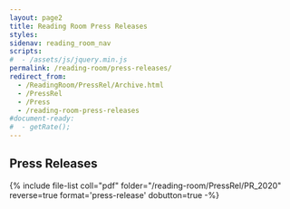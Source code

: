 ```yaml
---
layout: page2
title: Reading Room Press Releases
styles:
sidenav: reading_room_nav
scripts:
#  - /assets/js/jquery.min.js
permalink: /reading-room/press-releases/
redirect_from:
  - /ReadingRoom/PressRel/Archive.html
  - /PressRel
  - /Press
  - /reading-room-press-releases
#document-ready:
#  - getRate();
---
```


## Press Releases

{% include file-list coll="pdf" folder="/reading-room/PressRel/PR_2020" reverse=true format='press-release' dobutton=true -%}

<!-- CONTENT END -->
